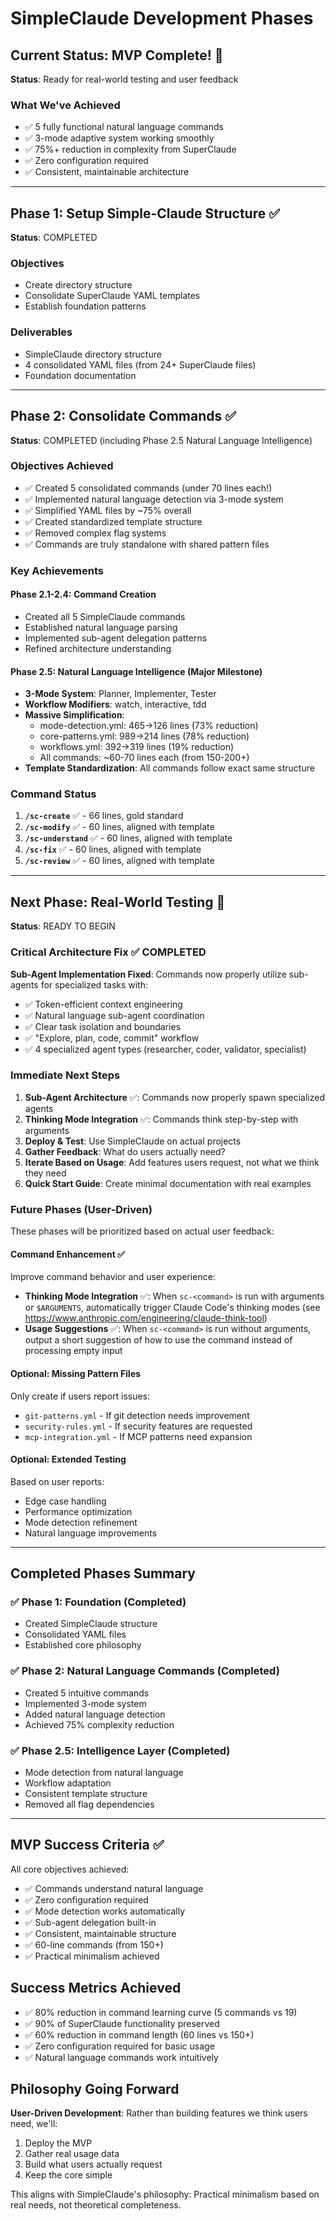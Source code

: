# SimpleClaude Development Phases

## Current Status: MVP Complete! 🎉

**Status**: Ready for real-world testing and user feedback

### What We've Achieved

- ✅ 5 fully functional natural language commands
- ✅ 3-mode adaptive system working smoothly
- ✅ 75%+ reduction in complexity from SuperClaude
- ✅ Zero configuration required
- ✅ Consistent, maintainable architecture

---

## Phase 1: Setup Simple-Claude Structure ✅

**Status**: COMPLETED

### Objectives

- Create directory structure
- Consolidate SuperClaude YAML templates
- Establish foundation patterns

### Deliverables

- SimpleClaude directory structure
- 4 consolidated YAML files (from 24+ SuperClaude files)
- Foundation documentation

---

## Phase 2: Consolidate Commands ✅

**Status**: COMPLETED (including Phase 2.5 Natural Language Intelligence)

### Objectives Achieved

- ✅ Created 5 consolidated commands (under 70 lines each!)
- ✅ Implemented natural language detection via 3-mode system
- ✅ Simplified YAML files by ~75% overall
- ✅ Created standardized template structure
- ✅ Removed complex flag systems
- ✅ Commands are truly standalone with shared pattern files

### Key Achievements

#### Phase 2.1-2.4: Command Creation

- Created all 5 SimpleClaude commands
- Established natural language parsing
- Implemented sub-agent delegation patterns
- Refined architecture understanding

#### Phase 2.5: Natural Language Intelligence (Major Milestone)

- **3-Mode System**: Planner, Implementer, Tester
- **Workflow Modifiers**: watch, interactive, tdd
- **Massive Simplification**:
  - mode-detection.yml: 465→126 lines (73% reduction)
  - core-patterns.yml: 989→214 lines (78% reduction)
  - workflows.yml: 392→319 lines (19% reduction)
  - All commands: ~60-70 lines each (from 150-200+)
- **Template Standardization**: All commands follow exact same structure

### Command Status

1. **`/sc-create`** ✅ - 66 lines, gold standard
2. **`/sc-modify`** ✅ - 60 lines, aligned with template
3. **`/sc-understand`** ✅ - 60 lines, aligned with template
4. **`/sc-fix`** ✅ - 60 lines, aligned with template
5. **`/sc-review`** ✅ - 60 lines, aligned with template

---

## Next Phase: Real-World Testing 🚀

**Status**: READY TO BEGIN

### Critical Architecture Fix ✅ COMPLETED

**Sub-Agent Implementation Fixed**: Commands now properly utilize sub-agents for specialized tasks with:

- ✅ Token-efficient context engineering
- ✅ Natural language sub-agent coordination
- ✅ Clear task isolation and boundaries
- ✅ "Explore, plan, code, commit" workflow
- ✅ 4 specialized agent types (researcher, coder, validator, specialist)

### Immediate Next Steps

1. **Sub-Agent Architecture** ✅: Commands now properly spawn specialized agents
2. **Thinking Mode Integration** ✅: Commands think step-by-step with arguments
3. **Deploy & Test**: Use SimpleClaude on actual projects
4. **Gather Feedback**: What do users actually need?
5. **Iterate Based on Usage**: Add features users request, not what we think they need
6. **Quick Start Guide**: Create minimal documentation with real examples

### Future Phases (User-Driven)

These phases will be prioritized based on actual user feedback:

#### Command Enhancement ✅

Improve command behavior and user experience:

- **Thinking Mode Integration** ✅: When `sc-<command>` is run with arguments or `$ARGUMENTS`, automatically trigger Claude Code's thinking modes (see <https://www.anthropic.com/engineering/claude-think-tool>)
- **Usage Suggestions** ✅: When `sc-<command>` is run without arguments, output a short suggestion of how to use the command instead of processing empty input

#### Optional: Missing Pattern Files

Only create if users report issues:

- `git-patterns.yml` - If git detection needs improvement
- `security-rules.yml` - If security features are requested
- `mcp-integration.yml` - If MCP patterns need expansion

#### Optional: Extended Testing

Based on user reports:

- Edge case handling
- Performance optimization
- Mode detection refinement
- Natural language improvements

---

## Completed Phases Summary

### ✅ Phase 1: Foundation (Completed)

- Created SimpleClaude structure
- Consolidated YAML files
- Established core philosophy

### ✅ Phase 2: Natural Language Commands (Completed)

- Created 5 intuitive commands
- Implemented 3-mode system
- Added natural language detection
- Achieved 75% complexity reduction

### ✅ Phase 2.5: Intelligence Layer (Completed)

- Mode detection from natural language
- Workflow adaptation
- Consistent template structure
- Removed all flag dependencies

---

## MVP Success Criteria ✅

All core objectives achieved:

- ✅ Commands understand natural language
- ✅ Zero configuration required
- ✅ Mode detection works automatically
- ✅ Sub-agent delegation built-in
- ✅ Consistent, maintainable structure
- ✅ 60-line commands (from 150+)
- ✅ Practical minimalism achieved

## Success Metrics Achieved

- ✅ 80% reduction in command learning curve (5 commands vs 19)
- ✅ 90% of SuperClaude functionality preserved
- ✅ 60% reduction in command length (60 lines vs 150+)
- ✅ Zero configuration required for basic usage
- ✅ Natural language commands work intuitively

## Philosophy Going Forward

**User-Driven Development**: Rather than building features we think users need, we'll:

1. Deploy the MVP
2. Gather real usage data
3. Build what users actually request
4. Keep the core simple

This aligns with SimpleClaude's philosophy: Practical minimalism based on real needs, not theoretical completeness.
